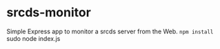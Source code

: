 srcds-monitor
=============

Simple Express app to monitor a srcds server from the Web.
`npm install
`sudo node index.js
